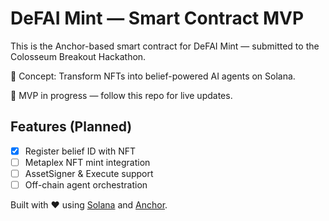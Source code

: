 # DeFAI Mint — Smart Contract MVP

This is the Anchor-based smart contract for DeFAI Mint — submitted to the Colosseum Breakout Hackathon.

🧠 Concept:
Transform NFTs into belief-powered AI agents on Solana.

🚧 MVP in progress — follow this repo for live updates.

## Features (Planned)

- [x] Register belief ID with NFT
- [ ] Metaplex NFT mint integration
- [ ] AssetSigner & Execute support
- [ ] Off-chain agent orchestration

Built with ❤️ using [Solana](https://solana.com) and [Anchor](https://book.anchor-lang.com/).
